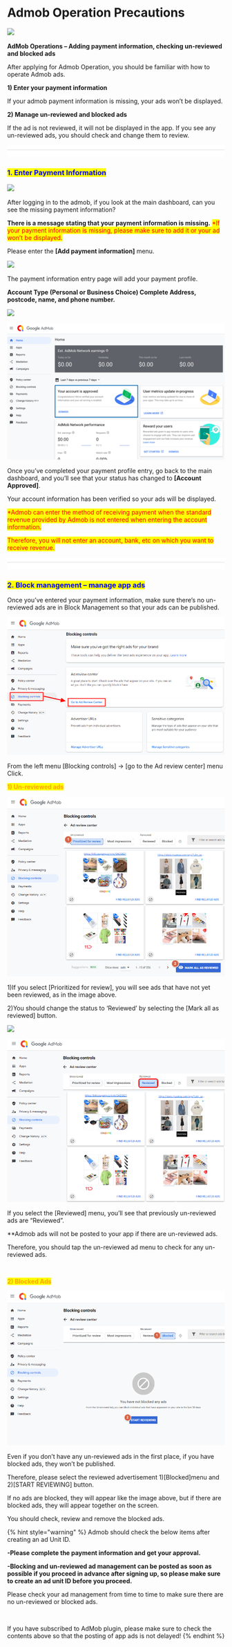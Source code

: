 # Admob Operation Precautions

![](https://support.swing2app.com/wp-content/uploads/2020/01/admob\_op.png)

**AdMob Operations – Adding payment information, checking un-reviewed and blocked ads**

After applying for Admob Operation, you should be familiar with how to operate Admob ads.

**1) Enter your payment information**

If your admob payment information is missing, your ads won’t be displayed.

**2) Manage un-reviewed and blocked ads**

If the ad is not reviewed, it will not be displayed in the app. If you see any un-reviewed ads, you should check and change them to review.

![](<../../.gitbook/assets/구분선 (1).PNG>)

### <mark style="color:blue;">**1. Enter Payment Information**</mark>

![](https://support.swing2app.com/wp-content/uploads/2020/01/ad1-1.png)

After logging in to the admob, if you look at the main dashboard, can you see the missing payment information?

**There is a message stating that your payment information is missing.** <mark style="color:red;">\*If your payment information is missing, please make sure to add it or your ad won’t be displayed.</mark>

Please enter the **\[Add payment information]** menu.



![](https://support.swing2app.com/wp-content/uploads/2020/01/ad3-1.png)

The payment information entry page will add your payment profile.

**Account Type (Personal or Business Choice) Complete Address, postcode, name, and phone number.**

![](https://wp.swing2app.co.kr/wp-content/uploads/2018/09/%ED%99%94%EC%82%B4%ED%91%9C-2.png)

![](<../../.gitbook/assets/애드몹en (1).png>)

Once you’ve completed your payment profile entry, go back to the main dashboard, and you’ll see that your status has changed to **\[Account Approved]**.

Your account information has been verified so your ads will be displayed.

<mark style="color:red;">\*Admob can enter the method of receiving payment when the standard revenue provided by Admob is not entered when entering the account information.</mark>

<mark style="color:red;">Therefore, you will not enter an account, bank, etc on which you want to receive revenue.</mark>

![](<../../.gitbook/assets/구분선 (1).PNG>)

### <mark style="color:blue;">**2. Block management – manage app ads**</mark>

Once you’ve entered your payment information, make sure there’s no un-reviewed ads are in Block Management so that your ads can be published.

![](../../.gitbook/assets/애드몹en2.png)

From the left menu \[Blocking controls] → \[go to the Ad review center] menu Click.



<mark style="color:orange;">**1) Un-reviewed ads**</mark>​

![](../../.gitbook/assets/애드몹en1.png)

1\)If you select \[Prioritized for review], you will see ads that have not yet been reviewed, as in the image above.&#x20;

2\)You should change the status to ‘Reviewed’ by selecting the \[Mark all as reviewed] button.

![](https://wp.swing2app.co.kr/wp-content/uploads/2018/09/%ED%99%94%EC%82%B4%ED%91%9C-2.png)

![](../../.gitbook/assets/애드몹en3.png)

If you select the \[Reviewed] menu, you’ll see that previously un-reviewed ads are “Reviewed”.

\*\*Admob ads will not be posted to your app if there are un-reviewed ads.

Therefore, you should tap the un-reviewed ad menu to check for any un-reviewed ads.

​

<mark style="color:orange;">**2) Blocked Ads**</mark>

![](../../.gitbook/assets/애드몹en4.png)

Even if you don’t have any un-reviewed ads in the first place, if you have blocked ads, they won’t be published.

Therefore, please select the reviewed advertisement 1)\[Blocked]menu and 2)\[START REVIEWING] button.

If no ads are blocked, they will appear like the image above, but if there are blocked ads, they will appear together on the screen.

You should check, review and remove the blocked ads.



{% hint style="warning" %}
Admob should check the below items after creating an ad Unit ID.

**-Please complete the payment information and get your approval.**

**-Blocking and un-reviewed ad management can be posted as soon as possible if you proceed in advance after signing up, so please make sure to create an ad unit ID before you proceed.**

Please check your ad management from time to time to make sure there are no un-reviewed or blocked ads.

​

If you have subscribed to AdMob plugin, please make sure to check the contents above so that the posting of app ads is not delayed!
{% endhint %}



